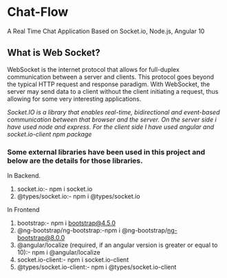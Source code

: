# Chat-Flow
A Real Time Chat Application Based on Socket.io, Node.js, Angular 10

## What is Web Socket? 
WebSocket is the internet protocol that allows for full-duplex communication between a server and clients. This protocol goes beyond the typical HTTP request and response paradigm. With WebSocket, the server may send data to a client without the client initiating a request, thus allowing for some very interesting applications.

*Socket.IO is a library that enables real-time, bidirectional and event-based communication between that browser and the server. On the server side i have used node and express. For the client side I have used angular and socket.io-client npm package*

### Some external libraries have been used in this project and below are the details for those libraries.
In Backend.
1. socket.io:- npm i socket.io
2. @types/socket.io:- npm i @types/socket.io

In Frontend
1. bootstrap:- npm i bootstrap@4.5.0
2. @ng-bootstrap/ng-bootstrap:-npm i @ng-bootstrap/ng-bootstrap@8.0.0
3. @angular/localize (required, if an angular version is greater or equal to 10):- npm i @angular/localize
4. socket.io-client:- npm i socket.io-client
5. @types/socket.io-client:- npm i @types/socket.io-client
